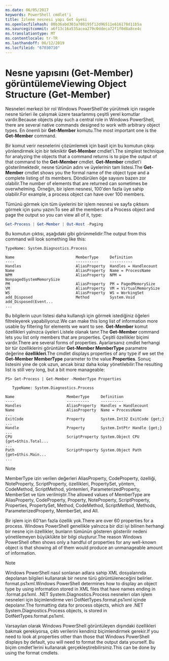```yaml
---
ms.date: 06/05/2017
keywords: PowerShell cmdlet'i
title: İzleme nesnesi yapı Get üyesi
ms.openlocfilehash: 80b36abd303a708195f12d96511e616178d11b5a
ms.sourcegitcommit: a6f13c16a535acea279c0ddeca72f1f0d8a8ce4c
ms.translationtype: MT
ms.contentlocale: tr-TR
ms.lasthandoff: 06/12/2019
ms.locfileid: "67030710"
---
```

# <a name="viewing-object-structure-get-member"></a><span data-ttu-id="44362-103">Nesne yapısını (Get-Member) görüntüleme</span><span class="sxs-lookup"><span data-stu-id="44362-103">Viewing Object Structure (Get-Member)</span></span>

<span data-ttu-id="44362-104">Nesneleri merkezi bir rol Windows PowerShell'de yürütmek için rasgele nesne türleri ile çalışmak üzere tasarlanmış çeşitli yerel komutlar vardır.</span><span class="sxs-lookup"><span data-stu-id="44362-104">Because objects play such a central role in Windows PowerShell, there are several native commands designed to work with arbitrary object types.</span></span> <span data-ttu-id="44362-105">En önemli bir **Get-Member** komutu.</span><span class="sxs-lookup"><span data-stu-id="44362-105">The most important one is the **Get-Member** command.</span></span>

<span data-ttu-id="44362-106">Bir komut verir nesnelerini çözümlemek için basit için bu komutun çıkışı yönlendirmek için bir tekniktir **Get-Member** cmdlet'i.</span><span class="sxs-lookup"><span data-stu-id="44362-106">The simplest technique for analyzing the objects that a command returns is to pipe the output of that command to the **Get-Member** cmdlet.</span></span> <span data-ttu-id="44362-107">**Get-Member** cmdlet'i gösterilmektedir, nesne türünün adını ve üyelerinin tam listesi.</span><span class="sxs-lookup"><span data-stu-id="44362-107">The **Get-Member** cmdlet shows you the formal name of the object type and a complete listing of its members.</span></span> <span data-ttu-id="44362-108">Döndürülen öğe sayısını bazen zor olabilir.</span><span class="sxs-lookup"><span data-stu-id="44362-108">The number of elements that are returned can sometimes be overwhelming.</span></span> <span data-ttu-id="44362-109">Örneğin, bir işlem nesnesi, 100'den fazla üye sahip olabilir.</span><span class="sxs-lookup"><span data-stu-id="44362-109">For example, a process object can have over 100 members.</span></span>

<span data-ttu-id="44362-110">Tümünü görmek için tüm üyelerini bir işlem nesnesi ve sayfa çıktısını görmek için şunu yazın:</span><span class="sxs-lookup"><span data-stu-id="44362-110">To see all the members of a Process object and page the output so you can view all of it, type:</span></span>

```powershell
Get-Process | Get-Member | Out-Host -Paging
```

<span data-ttu-id="44362-111">Bu komutun çıktısı, aşağıdaki gibi görünmelidir:</span><span class="sxs-lookup"><span data-stu-id="44362-111">The output from this command will look something like this:</span></span>

```output
TypeName: System.Diagnostics.Process

Name                           MemberType     Definition
----                           ----------     ----------
Handles                        AliasProperty  Handles = Handlecount
Name                           AliasProperty  Name = ProcessName
NPM                            AliasProperty  NPM = NonpagedSystemMemorySize
PM                             AliasProperty  PM = PagedMemorySize
VM                             AliasProperty  VM = VirtualMemorySize
WS                             AliasProperty  WS = WorkingSet
add_Disposed                   Method         System.Void add_Disposed(Event...
...
```

<span data-ttu-id="44362-112">Bu bilgilerin uzun listesi daha kullanışlı için görmek istediğiniz öğeleri filtreleyerek yapabiliyoruz.</span><span class="sxs-lookup"><span data-stu-id="44362-112">We can make this long list of information more usable by filtering for elements we want to see.</span></span> <span data-ttu-id="44362-113">**Get-Member** komut özellikleri yalnızca üyeleri Listele olanak tanır.</span><span class="sxs-lookup"><span data-stu-id="44362-113">The **Get-Member** command lets you list only members that are properties.</span></span> <span data-ttu-id="44362-114">Çeşitli özellikler biçimi vardır.</span><span class="sxs-lookup"><span data-stu-id="44362-114">There are several forms of properties.</span></span> <span data-ttu-id="44362-115">Ayarlarsanız cmdlet herhangi bir tür özelliklerini görüntüler **Get-Member MemberType** parametre değerine **özellikleri**.</span><span class="sxs-lookup"><span data-stu-id="44362-115">The cmdlet displays properties of any type if we set the **Get-Member MemberType** parameter to the value **Properties**.</span></span> <span data-ttu-id="44362-116">Sonuç listesini yine de çok uzun, ancak biraz daha kolay yönetilebilir:</span><span class="sxs-lookup"><span data-stu-id="44362-116">The resulting list is still very long, but a bit more manageable:</span></span>

```
PS> Get-Process | Get-Member -MemberType Properties

   TypeName: System.Diagnostics.Process

Name                       MemberType     Definition
----                       ----------     ----------
Handles                    AliasProperty  Handles = Handlecount
Name                       AliasProperty  Name = ProcessName
...
ExitCode                   Property       System.Int32 ExitCode {get;}
...
Handle                     Property       System.IntPtr Handle {get;}
...
CPU                        ScriptProperty System.Object CPU {get=$this.Total...
...
Path                       ScriptProperty System.Object Path {get=$this.Main...
...
```

> [!NOTE]
> <span data-ttu-id="44362-117">MemberType izin verilen değerleri AliasProperty, CodeProperty, özelliği, NoteProperty, ScriptProperty, özellikleri, PropertySet, yöntem, CodeMethod, ScriptMethod, yöntemleri, ParameterizedProperty, MemberSet ve tüm verilmiştir.</span><span class="sxs-lookup"><span data-stu-id="44362-117">The allowed values of MemberType are AliasProperty, CodeProperty, Property, NoteProperty, ScriptProperty, Properties, PropertySet, Method, CodeMethod, ScriptMethod, Methods, ParameterizedProperty, MemberSet, and All.</span></span>

<span data-ttu-id="44362-118">Bir işlem için 60'tan fazla özellik yok.</span><span class="sxs-lookup"><span data-stu-id="44362-118">There are over 60 properties for a process.</span></span> <span data-ttu-id="44362-119">Windows PowerShell genellikle yalnızca bir dizi iyi bilinen herhangi bir nesne için özellikler, bunların tümünün gösteren gösterilir nedeni yönetilemeyen büyüklükte bir bilgi oluşturur.</span><span class="sxs-lookup"><span data-stu-id="44362-119">The reason Windows PowerShell often shows only a handful of properties for any well-known object is that showing all of them would produce an unmanageable amount of information.</span></span>

> [!NOTE]
> <span data-ttu-id="44362-120">Windows PowerShell nasıl sonlanan adlara sahip XML dosyalarında depolanan bilgileri kullanarak bir nesne türü görüntüleneceğini belirler. format.ps1xml.</span><span class="sxs-lookup"><span data-stu-id="44362-120">Windows PowerShell determines how to display an object type by using information stored in XML files that have names ending in .format.ps1xml.</span></span> <span data-ttu-id="44362-121">.NET System.Diagnostics.Process nesneleri olan işlem nesneleri için biçimlendirme veri DotNetTypes.format.ps1xml içinde depolanır.</span><span class="sxs-lookup"><span data-stu-id="44362-121">The formatting data for process objects, which are .NET System.Diagnostics.Process objects, is stored in DotNetTypes.format.ps1xml.</span></span>

<span data-ttu-id="44362-122">Varsayılan olarak Windows PowerShell görüntüleyen dışındaki özellikleri bakmak gerekiyorsa, çıktı verilerini kendiniz biçimlendirmek gerekir.</span><span class="sxs-lookup"><span data-stu-id="44362-122">If you need to look at properties other than those that Windows PowerShell displays by default, you will need to format the output data yourself.</span></span> <span data-ttu-id="44362-123">Bu biçim cmdlet'lerini kullanarak gerçekleştirebilirsiniz.</span><span class="sxs-lookup"><span data-stu-id="44362-123">This can be done by using the format cmdlets.</span></span>
